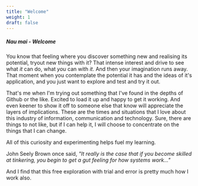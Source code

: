 ```yaml
---
title: "Welcome"
weight: 1
draft: false
---
```


##### Nau mai - Welcome

You know that feeling where you discover something new and realising its potential, tryout new things with it? That intense interest and drive to see what _it_ can do, what _you_ can with _it_. And then your imagination runs away.  That moment when you contemplate the potential it has and the ideas of it's application, and you just want to explore and test and try it out.

That's me when I'm trying out something that I've found in the depths of Github or the like. Excited to load it up and happy to get it working. And even keener to show it off to someone else that know will appreciate the layers of implications.
These are the times and situations that I love about this industry of information, communication and technology. Sure, there are things to not like, but if I can help it, I will choose to concentrate on the things that I can change.

All of this curiosity and experimenting helps fuel my learning.

John Seely Brown once said, _"It really is the case that if you become skilled at tinkering, you begin to get a gut feeling for how systems work..."_

And I find that this free exploration with trial and error is pretty much how I work also.
